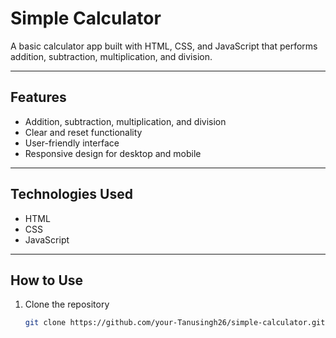 # Simple Calculator

A basic calculator app built with HTML, CSS, and JavaScript that performs addition, subtraction, multiplication, and division.

---

## Features

- Addition, subtraction, multiplication, and division  
- Clear and reset functionality  
- User-friendly interface  
- Responsive design for desktop and mobile

---

## Technologies Used

- HTML  
- CSS  
- JavaScript

---

## How to Use

1. Clone the repository  
   ```bash
   git clone https://github.com/your-Tanusingh26/simple-calculator.git


